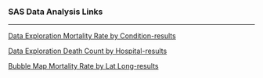 ### SAS Data Analysis Links
------
[Data Exploration Mortality Rate by Condition-results](http://htmlpreview.github.io/?https://github.com/kurtis-sherman-csuglobal-edu/MIS480_201909/blob/master/Module5/Data%20Exploration%20Mortality%20Rate%20by%20Condition-results.html)

[Data Exploration Death Count by Hospital-results](http://htmlpreview.github.io/?https://github.com/kurtis-sherman-csuglobal-edu/MIS480_201909/blob/master/Module5/Data%20Exploration%20Death%20Count%20by%20Hospital-results.html)

[Bubble Map Mortality Rate by Lat Long-results](http://htmlpreview.github.io/?https://github.com/kurtis-sherman-csuglobal-edu/MIS480_201909/blob/master/Module5/Bubble%20Map-results.html)


